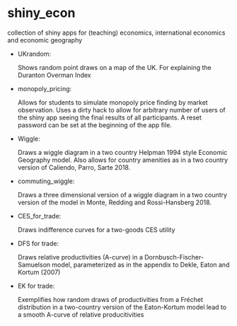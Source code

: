 # shiny_econ
collection of shiny apps for (teaching) economics, international economics and
economic geography


- UKrandom: 

  Shows random point draws on a map of the UK. For explaining the Duranton 
  Overman Index
 
- monopoly_pricing:

  Allows for students to simulate monopoly price finding by market observation.
  Uses a dirty hack to allow for arbitrary number of users of the shiny app 
  seeing the final results of all participants. A reset password can be set at
  the beginning of the app file.
   
- Wiggle:

  Draws a wiggle diagram in a two country Helpman 1994 style Economic 
  Geography model. Also allows for country amenities as in a two country 
  version of Caliendo, Parro, Sarte 2018.
    
- commuting_wiggle:

  Draws a three dimensional version of a wiggle diagram in a two country 
  version of the model in Monte, Redding and Rossi-Hansberg 2018.

- CES_for_trade:

  Draws indifference curves for a two-goods CES utility 
  
- DFS for trade:

  Draws relative productivities (A-curve) in  a Dornbusch-Fischer-Samuelson
  model, parameterized as in the appendix to Dekle, Eaton and Kortum (2007)
  
- EK for trade:

  Exemplifies how random draws of productivities from a Fréchet distribution
  in a two-country version of the Eaton-Kortum model lead to a smooth A-curve
  of relative producitivities